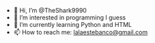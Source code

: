 - 👋 Hi, I’m @TheShark9990
- 👀 I’m interested in programming I guess
- 🌱 I’m currently learning Python and HTML
- 📫 How to reach me: lalaestebanco@gmail.com

<!---
TheShark9990/TheShark9990 is a ✨ special ✨ repository because its `README.md` (this file) appears on your GitHub profile.
You can click the Preview link to take a look at your changes.
--->
